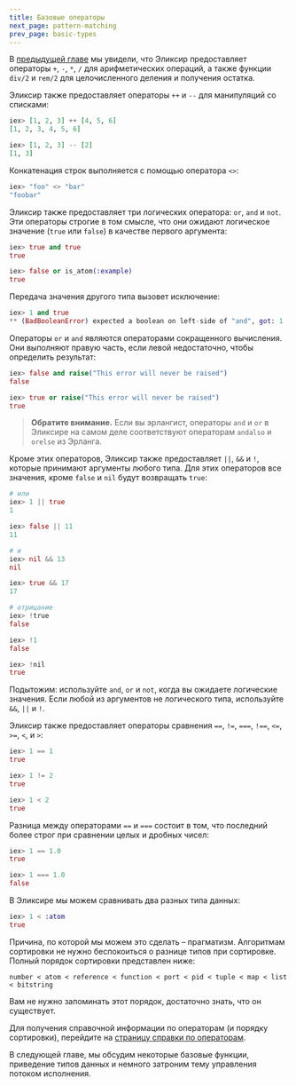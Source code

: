 ```yaml
---
title: Базовые операторы
next_page: pattern-matching
prev_page: basic-types
---
```


В [предыдущей главе](/docs/basic-types.html) мы увидели, что Эликсир предоставляет операторы `+`, `-`, `*`, `/` для арифметических операций, а также функции `div/2` и `rem/2` для целочисленного деления и получения остатка.

Эликсир также предоставляет операторы `++` и `--` для манипуляций со списками:

```elixir
iex> [1, 2, 3] ++ [4, 5, 6]
[1, 2, 3, 4, 5, 6]

iex> [1, 2, 3] -- [2]
[1, 3]
```

Конкатенация строк выполняется с помощью оператора `<>`:

```elixir
iex> "foo" <> "bar"
"foobar"
```

Эликсир также предоставляет три логических оператора: `or`, `and` и `not`. Эти операторы строгие в том смысле, что они ожидают логическое значение (`true` или `false`) в качестве первого аргумента:

```elixir
iex> true and true
true

iex> false or is_atom(:example)
true
```

Передача значения другого типа вызовет исключение:

```elixir
iex> 1 and true
** (BadBooleanError) expected a boolean on left-side of "and", got: 1
```

Операторы `or` и `and` являются операторами сокращенного вычисления. Они выполняют правую часть, если левой недостаточно, чтобы определить результат:

```elixir
iex> false and raise("This error will never be raised")
false

iex> true or raise("This error will never be raised")
true
```

> **Обратите внимание.** Если вы эрлангист, операторы `and` и `or` в Эликсире на самом деле соответствуют операторам `andalso` и `orelse` из Эрланга.

Кроме этих операторов, Эликсир также предоставляет `||`, `&&` и `!`, которые принимают аргументы любого типа. Для этих операторов все значения, кроме `false` и `nil` будут возвращать `true`:

```elixir
# или
iex> 1 || true
1

iex> false || 11
11

# и
iex> nil && 13
nil

iex> true && 17
17

# отрицание
iex> !true
false

iex> !1
false

iex> !nil
true
```

Подытожим: используйте `and`, `or` и `not`, когда вы ожидаете логические значения. Если любой из аргументов не логического типа, используйте `&&`, `||` и `!`.

Эликсир также предоставляет операторы сравнения `==`, `!=`, `===`, `!==`, `<=`, `>=`, `<`, и `>`:

```elixir
iex> 1 == 1
true

iex> 1 != 2
true

iex> 1 < 2
true
```

Разница между операторами `==` и `===` состоит в том, что последний более строг при сравнении целых и дробных чисел:

```elixir
iex> 1 == 1.0
true

iex> 1 === 1.0
false
```

В Эликсире мы можем сравнивать два разных типа данных:

```elixir
iex> 1 < :atom
true
```

Причина, по которой мы можем это сделать – прагматизм. Алгоритмам сортировки не нужно беспокоиться о разнице типов при сортировке. Полный порядок сортировки представлен ниже:

```
number < atom < reference < function < port < pid < tuple < map < list < bitstring
```

Вам не нужно запоминать этот порядок, достаточно знать, что он существует.

Для получения справочной информации по операторам (и порядку сортировки), перейдите на [страницу справки по операторам](https://elixir-lang.org/docs/master/elixir/operators.html).

В следующей главе, мы обсудим некоторые базовые функции, приведение типов данных и немного затроним тему управления потоком исполнения.
